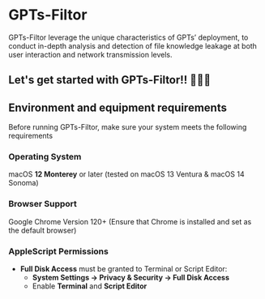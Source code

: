 # GPTs-Filtor
GPTs-Filtor leverage the unique characteristics of GPTs’ deployment, to conduct in-depth analysis and detection of file knowledge leakage at both user interaction and network transmission levels.

## Let's get started with GPTs-Filtor!! 🚀🚀🚀

## Environment and equipment requirements
Before running GPTs-Filtor, make sure your system meets the following requirements
### Operating System
macOS **12 Monterey** or later (tested on macOS 13 Ventura & macOS 14 Sonoma)
### Browser Support
Google Chrome Version 120+ (Ensure that Chrome is installed and set as the default browser)
### AppleScript Permissions
- **Full Disk Access** must be granted to Terminal or Script Editor:
  - **System Settings → Privacy & Security → Full Disk Access**  
  - Enable **Terminal** and **Script Editor** 
